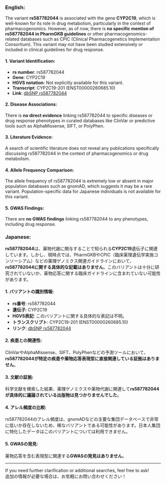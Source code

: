 ### English:
The variant **rs587782044** is associated with the gene **CYP2C19**, which is well-known for its role in drug metabolism, particularly in the context of pharmacogenomics. However, as of now, there is **no specific mention of rs587782044 in PharmGKB guidelines** or other pharmacogenomics-related databases such as CPIC (Clinical Pharmacogenetics Implementation Consortium). This variant may not have been studied extensively or included in clinical guidelines for drug response.

#### 1. Variant Identification:
- **rs number**: rs587782044
- **Gene**: CYP2C19
- **HGVS notation**: Not explicitly available for this variant.
- **Transcript**: CYP2C19-201 (ENST00000260685.10)
- **Link**: [dbSNP rs587782044](https://www.ncbi.nlm.nih.gov/snp/rs587782044)

#### 2. Disease Associations:
There is **no direct evidence** linking rs587782044 to specific diseases or drug response phenotypes in curated databases like ClinVar or predictive tools such as AlphaMissense, SIFT, or PolyPhen.

#### 3. Literature Evidence:
A search of scientific literature does not reveal any publications specifically discussing rs587782044 in the context of pharmacogenomics or drug metabolism.

#### 4. Allele Frequency Comparison:
The allele frequency of rs587782044 is extremely low or absent in major population databases such as gnomAD, which suggests it may be a rare variant. Population-specific data for Japanese individuals is not available for this variant.

#### 5. GWAS Findings:
There are **no GWAS findings** linking rs587782044 to any phenotypes, including drug response.

### Japanese:
**rs587782044**は、薬物代謝に関与することで知られる**CYP2C19**遺伝子に関連しています。しかし、現時点では、PharmGKBやCPIC（臨床薬理遺伝学実施コンソーシアム）などの薬理ゲノミクス関連ガイドラインにおいて、**rs587782044に関する具体的な記載はありません**。このバリアントは十分に研究されていないか、薬物応答に関する臨床ガイドラインに含まれていない可能性があります。

#### 1. バリアントの識別情報:
- **rs番号**: rs587782044
- **遺伝子**: CYP2C19
- **HGVS表記**: このバリアントに関する具体的な表記は不明。
- **トランスクリプト**: CYP2C19-201 (ENST00000260685.10)
- **リンク**: [dbSNP rs587782044](https://www.ncbi.nlm.nih.gov/snp/rs587782044)

#### 2. 疾患との関連性:
ClinVarやAlphaMissense、SIFT、PolyPhenなどの予測ツールにおいて、**rs587782044が特定の疾患や薬物応答表現型に直接関連している証拠はありません**。

#### 3. 文献の証拠:
科学文献を検索した結果、薬理ゲノミクスや薬物代謝に関連して**rs587782044が具体的に議論されている出版物は見つかりませんでした**。

#### 4. アレル頻度の比較:
rs587782044のアレル頻度は、gnomADなどの主要な集団データベースで非常に低いか存在しないため、稀なバリアントである可能性があります。日本人集団に特化したデータはこのバリアントについては利用できません。

#### 5. GWASの発見:
薬物応答を含む表現型に関連する**GWASの発見はありません**。

---

If you need further clarification or additional searches, feel free to ask!  
追加の情報が必要な場合は、お気軽にお問い合わせください！